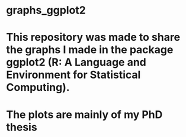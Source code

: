 # graphs_ggplot2

# This repository was made to share the graphs I made in the package ggplot2 (R: A Language and Environment for Statistical Computing).
# The plots are mainly of my PhD thesis


